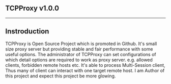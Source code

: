 ## TCPProxy v1.0.0
---

## Instroduction
TCPProxy is Open Source Project which is promoted in Github. 
It's small size proxy server but providing stable and fair performance with some useful options. The administrator of TCPProxy can set configurations of which detail options are required to work as proxy server. e.g. allowed clients, forbidden remote hosts etc.
It's able to process Multi-Session client, Thus many of client can interact with one target remote host. I am Author of this project and expect this project be more glowing.
